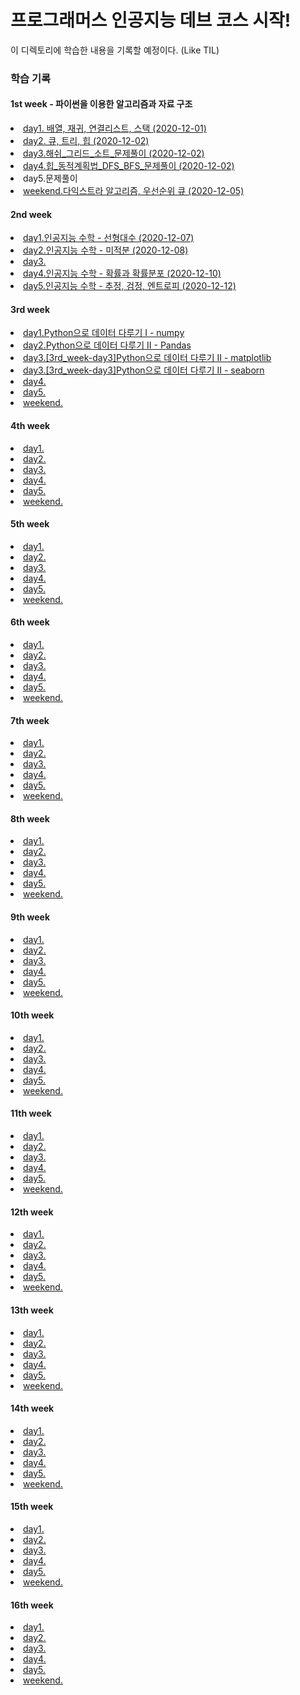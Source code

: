 # 프로그래머스 인공지능 데브 코스 시작!

이 디렉토리에 학습한 내용을 기록할 예정이다. (Like TIL)

### 학습 기록

#### 1st week - 파이썬을 이용한 알고리즘과 자료 구조

<li>
<a href="https://ting-kim.github.io/2020-12-01/1st-week-day1-%EB%B0%B0%EC%97%B4_%EC%9E%AC%EA%B7%80_%EC%97%B0%EA%B2%B0%EB%A6%AC%EC%8A%A4%ED%8A%B8_%EC%8A%A4%ED%83%9D">day1. 배열, 재귀, 연결리스트, 스택 (2020-12-01)</a>
</li>
<li><a href="https://ting-kim.github.io/2020-12-02/1st-week-day2-%ED%81%90_%ED%8A%B8%EB%A6%AC_%ED%9E%99">day2. 큐, 트리, 힙 (2020-12-02)</a></li>
<li><a href="https://ting-kim.github.io/2020-12-02/1st_week-day3-%ED%95%B4%EC%89%AC_%EA%B7%B8%EB%A6%AC%EB%94%94_%EC%86%8C%ED%8A%B8_%EB%AC%B8%EC%A0%9C%ED%92%80%EC%9D%B4">day3.해쉬_그리드_소트_문제풀이 (2020-12-02)</a></li>
<li><a href="https://ting-kim.github.io/2020-12-03/1st_week-day4-%ED%9E%99_%EB%8F%99%EC%A0%81%EA%B3%84%ED%9A%8D%EB%B2%95_DFS_BFS_%EB%AC%B8%EC%A0%9C%ED%92%80%EC%9D%B4">day4.힙_동적계획법_DFS_BFS_문제풀이 (2020-12-02)</a></li>
<li>day5.문제풀이</li>
<li><a href="https://ting-kim.github.io/2020-12-05/1st_weekend-%EB%8B%A4%EC%9D%B5%EC%8A%A4%ED%8A%B8%EB%9D%BC_%EC%9A%B0%EC%84%A0%EC%88%9C%EC%9C%84%ED%81%90">weekend.다익스트라 알고리즘, 우선순위 큐 (2020-12-05)</a></li>

#### 2nd week

<li><a href="https://ting-kim.github.io/2020-12-07/2nd_week-day1-%EC%84%A0%ED%98%95%EB%8C%80%EC%88%98">day1.인공지능 수학 - 선형대수 (2020-12-07)</a></li>
<li><a href="https://ting-kim.github.io/2020-12-08/2nd_week-day2-%EB%AF%B8%EC%A0%81%EB%B6%84">day2.인공지능 수학 - 미적분 (2020-12-08)</a></li>
<li><a href="#">day3.</a></li>
<li><a href="https://ting-kim.github.io/2020-12-10/2nd_week-day4-%ED%99%95%EB%A5%A0%EA%B3%BC_%ED%99%95%EB%A5%A0%EB%B6%84%ED%8F%AC">day4.인공지능 수학 - 확률과 확률분포 (2020-12-10)</a></li>
<li><a href="https://ting-kim.github.io/2020-12-13/2020-12-12-2nd_week-day5-%EC%B6%94%EC%A0%95_%EA%B2%80%EC%A0%95_%EC%97%94%ED%8A%B8%EB%A1%9C%ED%94%BC">day5.인공지능 수학 - 추정, 검정, 엔트로피 (2020-12-12)</a></li>

#### 3rd week

<li><a href="https://ting-kim.github.io/2020-12-14/3rd_week-day1-numpy_%EB%8D%B0%EC%9D%B4%ED%84%B0%EB%8B%A4%EB%A3%A8%EA%B8%B0">day1.Python으로 데이터 다루기 I - numpy
</a></li>
<li><a href="https://ting-kim.github.io/2020-12-15/3rd_week-day2-pandas_%EB%8D%B0%EC%9D%B4%ED%84%B0%EB%8B%A4%EB%A3%A8%EA%B8%B0">day2.Python으로 데이터 다루기 II - Pandas</a></li>
<li><a href="https://ting-kim.github.io/2020-12-16/3rd_week-day3-matplotlib_%EB%8D%B0%EC%9D%B4%ED%84%B0%EB%8B%A4%EB%A3%A8%EA%B8%B0">day3.[3rd_week-day3]Python으로 데이터 다루기 Ⅱ - matplotlib</a></li>
<li><a href="https://ting-kim.github.io/2020-12-16/3rd_week-day3-seaborn_%EB%8D%B0%EC%9D%B4%ED%84%B0%EB%8B%A4%EB%A3%A8%EA%B8%B0">day3.[3rd_week-day3]Python으로 데이터 다루기 Ⅱ - seaborn</a></li>
<li><a href="#">day4.</a></li>
<li><a href="#">day5.</a></li>
<li><a href="#">weekend.</a></li>

#### 4th week

<li><a href="#">day1.</a></li>
<li><a href="#">day2.</a></li>
<li><a href="#">day3.</a></li>
<li><a href="#">day4.</a></li>
<li><a href="#">day5.</a></li>
<li><a href="#">weekend.</a></li>

#### 5th week

<li><a href="#">day1.</a></li>
<li><a href="#">day2.</a></li>
<li><a href="#">day3.</a></li>
<li><a href="#">day4.</a></li>
<li><a href="#">day5.</a></li>
<li><a href="#">weekend.</a></li>

#### 6th week

<li><a href="#">day1.</a></li>
<li><a href="#">day2.</a></li>
<li><a href="#">day3.</a></li>
<li><a href="#">day4.</a></li>
<li><a href="#">day5.</a></li>
<li><a href="#">weekend.</a></li>

#### 7th week

<li><a href="#">day1.</a></li>
<li><a href="#">day2.</a></li>
<li><a href="#">day3.</a></li>
<li><a href="#">day4.</a></li>
<li><a href="#">day5.</a></li>
<li><a href="#">weekend.</a></li>

#### 8th week

<li><a href="#">day1.</a></li>
<li><a href="#">day2.</a></li>
<li><a href="#">day3.</a></li>
<li><a href="#">day4.</a></li>
<li><a href="#">day5.</a></li>
<li><a href="#">weekend.</a></li>

#### 9th week

<li><a href="#">day1.</a></li>
<li><a href="#">day2.</a></li>
<li><a href="#">day3.</a></li>
<li><a href="#">day4.</a></li>
<li><a href="#">day5.</a></li>
<li><a href="#">weekend.</a></li>

#### 10th week

<li><a href="#">day1.</a></li>
<li><a href="#">day2.</a></li>
<li><a href="#">day3.</a></li>
<li><a href="#">day4.</a></li>
<li><a href="#">day5.</a></li>
<li><a href="#">weekend.</a></li>

#### 11th week

<li><a href="#">day1.</a></li>
<li><a href="#">day2.</a></li>
<li><a href="#">day3.</a></li>
<li><a href="#">day4.</a></li>
<li><a href="#">day5.</a></li>
<li><a href="#">weekend.</a></li>

#### 12th week

<li><a href="#">day1.</a></li>
<li><a href="#">day2.</a></li>
<li><a href="#">day3.</a></li>
<li><a href="#">day4.</a></li>
<li><a href="#">day5.</a></li>
<li><a href="#">weekend.</a></li>

#### 13th week

<li><a href="#">day1.</a></li>
<li><a href="#">day2.</a></li>
<li><a href="#">day3.</a></li>
<li><a href="#">day4.</a></li>
<li><a href="#">day5.</a></li>
<li><a href="#">weekend.</a></li>

#### 14th week

<li><a href="#">day1.</a></li>
<li><a href="#">day2.</a></li>
<li><a href="#">day3.</a></li>
<li><a href="#">day4.</a></li>
<li><a href="#">day5.</a></li>
<li><a href="#">weekend.</a></li>

#### 15th week

<li><a href="#">day1.</a></li>
<li><a href="#">day2.</a></li>
<li><a href="#">day3.</a></li>
<li><a href="#">day4.</a></li>
<li><a href="#">day5.</a></li>
<li><a href="#">weekend.</a></li>

#### 16th week

<li><a href="#">day1.</a></li>
<li><a href="#">day2.</a></li>
<li><a href="#">day3.</a></li>
<li><a href="#">day4.</a></li>
<li><a href="#">day5.</a></li>
<li><a href="#">weekend.</a></li>
